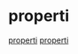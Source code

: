 # properti
<a href="https://panangianschool.com">properti</a>
<a href="https://bestindoproperti.com">properti</a>
